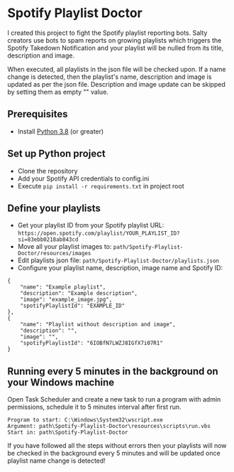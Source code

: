# Spotify Playlist Doctor

I created this project to fight the Spotify playlist reporting bots.
Salty creators use bots to spam reports on growing playlists which triggers the Spotify Takedown Notification and your
playlist will be nulled from its title, description and image.

When executed, all playlists in the json file will be checked upon. If a name change is detected, then the playlist's name, description and image is updated as per the json file.
Description and image update can be skipped by setting them as empty "" value.

## Prerequisites

- Install [Python 3.8](https://www.python.org/downloads/) (or greater)

## Set up Python project

- Clone the repository
- Add your Spotify API credentials to config.ini
- Execute ```pip install -r requirements.txt``` in project root

## Define your playlists

- Get your playlist ID from your Spotify playlist URL: ```https://open.spotify.com/playlist/YOUR_PLAYLIST_ID?si=83ebb0218ab843cd```
- Move all your playlist images to: ```path/Spotify-Playlist-Doctor/resources/images```
- Edit playlists json file: ```path/Spotify-Playlist-Doctor/playlists.json```
- Configure your playlist name, description, image name and Spotify ID:
```
{
    "name": "Example playlist",
    "description": "Example description",
    "image": "example_image.jpg",
    "spotifyPlaylistId": "EXAMPLE_ID"
},
{
    "name": "Playlist without description and image",
    "description": "",
    "image": "",
    "spotifyPlaylistId": "6IOBfN7LWZJ8IGfX7i07R1"
}
```

## Running every 5 minutes in the background on your Windows machine

Open Task Scheduler and create a new task to run a program with admin permissions, schedule it to 5 minutes interval
after first run.

```
Program to start: C:\Windows\System32\wscript.exe
Argument: path\Spotify-Playlist-Doctor\resources\scripts\run.vbs
Start in: path\Spotify-Playlist-Doctor
```

If you have followed all the steps without errors then your playlists will now be checked in the background every 5
minutes and will be updated once playlist name change is detected!
